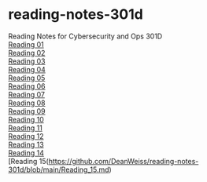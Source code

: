 # reading-notes-301d
Reading Notes for Cybersecurity and Ops 301D
<br>
[Reading 01](https://github.com/DeanWeiss/reading-notes-301d/blob/main/Reading_01.md)
<br>
[Reading 02](https://github.com/DeanWeiss/reading-notes-301d/blob/main/Reading_02.md)
<br>
[Reading 03](https://github.com/DeanWeiss/reading-notes-301d/blob/main/Reading_03.md)
<br>
[Reading 04](https://github.com/DeanWeiss/reading-notes-301d/blob/main/Reading_04.md)
<br>
[Reading 05](https://github.com/DeanWeiss/reading-notes-301d/blob/main/Reading_05.md)
<br>
[Reading 06](https://github.com/DeanWeiss/reading-notes-301d/blob/main/Reading_06.md)
<br>
[Reading 07](https://github.com/DeanWeiss/reading-notes-301d/blob/main/Reading_07.md)
<br>
[Reading 08](https://github.com/DeanWeiss/reading-notes-301d/blob/main/Reading_08.md)
<br>
[Reading 09](https://github.com/DeanWeiss/reading-notes-301d/blob/main/Reading_09.md)
<br>
[Reading 10](https://github.com/DeanWeiss/reading-notes-301d/blob/main/Reading_10.md)
<br>
[Reading 11](https://github.com/DeanWeiss/reading-notes-301d/blob/main/Reading_11.md)
<br>
[Reading 12](https://github.com/DeanWeiss/reading-notes-301d/blob/main/Reading_12.md)
<br>
[Reading 13](https://github.com/DeanWeiss/reading-notes-301d/blob/main/Reading_13.md)
<br>
[Reading 14](https://github.com/DeanWeiss/reading-notes-301d/blob/main/Reading_14.md)
<br>
[Reading 15(https://github.com/DeanWeiss/reading-notes-301d/blob/main/Reading_15.md)
